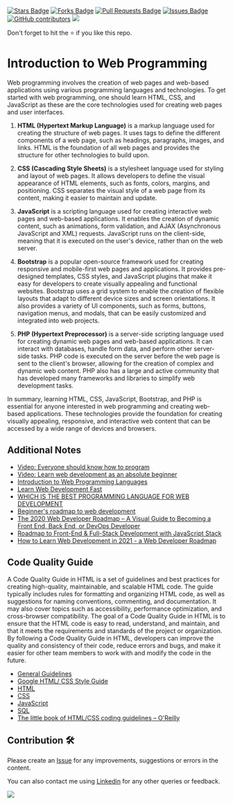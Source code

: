 <a href="https://github.com/drshahizan/learn-php/stargazers"><img src="https://img.shields.io/github/stars/drshahizan/learn-php" alt="Stars Badge"/></a>
<a href="https://github.com/drshahizan/learn-php/network/members"><img src="https://img.shields.io/github/forks/drshahizan/learn-php" alt="Forks Badge"/></a>
<a href="https://github.com/drshahizan/learn-php/pulls"><img src="https://img.shields.io/github/issues-pr/drshahizan/learn-php" alt="Pull Requests Badge"/></a>
<a href="https://github.com/drshahizan/learn-php/issues"><img src="https://img.shields.io/github/issues/drshahizan/learn-php" alt="Issues Badge"/></a>
<a href="https://github.com/drshahizan/learn-php/graphs/contributors"><img alt="GitHub contributors" src="https://img.shields.io/github/contributors/drshahizan/learn-php?color=2b9348"></a>
![](https://visitor-badge.glitch.me/badge?page_id=drshahizan/learn-php)

Don't forget to hit the :star: if you like this repo.
# Introduction to Web Programming
Web programming involves the creation of web pages and web-based applications using various programming languages and technologies. To get started with web programming, one should learn HTML, CSS, and JavaScript as these are the core technologies used for creating web pages and user interfaces.

1. **HTML (Hypertext Markup Language)** is a markup language used for creating the structure of web pages. It uses tags to define the different components of a web page, such as headings, paragraphs, images, and links. HTML is the foundation of all web pages and provides the structure for other technologies to build upon.

2. **CSS (Cascading Style Sheets)** is a stylesheet language used for styling and layout of web pages. It allows developers to define the visual appearance of HTML elements, such as fonts, colors, margins, and positioning. CSS separates the visual style of a web page from its content, making it easier to maintain and update.

3. **JavaScript** is a scripting language used for creating interactive web pages and web-based applications. It enables the creation of dynamic content, such as animations, form validation, and AJAX (Asynchronous JavaScript and XML) requests. JavaScript runs on the client-side, meaning that it is executed on the user's device, rather than on the web server.

4. **Bootstrap** is a popular open-source framework used for creating responsive and mobile-first web pages and applications. It provides pre-designed templates, CSS styles, and JavaScript plugins that make it easy for developers to create visually appealing and functional websites. Bootstrap uses a grid system to enable the creation of flexible layouts that adapt to different device sizes and screen orientations. It also provides a variety of UI components, such as forms, buttons, navigation menus, and modals, that can be easily customized and integrated into web projects.

5. **PHP (Hypertext Preprocessor)** is a server-side scripting language used for creating dynamic web pages and web-based applications. It can interact with databases, handle form data, and perform other server-side tasks. PHP code is executed on the server before the web page is sent to the client's browser, allowing for the creation of complex and dynamic web content. PHP also has a large and active community that has developed many frameworks and libraries to simplify web development tasks.

In summary, learning HTML, CSS, JavaScript, Bootstrap, and PHP is essential for anyone interested in web programming and creating web-based applications. These technologies provide the foundation for creating visually appealing, responsive, and interactive web content that can be accessed by a wide range of devices and browsers.

## Additional Notes

- [Video: Everyone should know how to program](https://youtu.be/sDk1pTDPROIhttps://youtu.be/ysEN5RaKOlA)
- [Video: Learn web development as an absolute beginner](https://youtu.be/ysEN5RaKOlA)
- [Introduction to Web Programming Languages](https://www.educba.com/web-programming-languages/)
- [Learn Web Development Fast](https://seo-trench.com/learn-web-development)
- [WHICH IS THE BEST PROGRAMMING LANGUAGE FOR WEB DEVELOPMENT](https://www.tekshapers.com/blog/Which-is-the-Best-Programming-Language-for-Web-Development)
- [Beginner's roadmap to web development](https://www.freecodecamp.org/news/beginners-roadmap-web-development/)
- [The 2020 Web Developer Roadmap – A Visual Guide to Becoming a Front End, Back End, or DevOps Developer](https://www.freecodecamp.org/news/2019-web-developer-roadmap/)
- [Roadmap to Front-End & Full-Stack Development with JavaScript Stack](https://ilovecoding.org/blog/roadmap)
- [How to Learn Web Development in 2021 - a Web Developer Roadmap](https://www.freecodecamp.org/news/how-to-learn-web-dev-in-2021-roadmap/)

## Code Quality Guide
A Code Quality Guide in HTML is a set of guidelines and best practices for creating high-quality, maintainable, and scalable HTML code. The guide typically includes rules for formatting and organizing HTML code, as well as suggestions for naming conventions, commenting, and documentation. It may also cover topics such as accessibility, performance optimization, and cross-browser compatibility. The goal of a Code Quality Guide in HTML is to ensure that the HTML code is easy to read, understand, and maintain, and that it meets the requirements and standards of the project or organization. By following a Code Quality Guide in HTML, developers can improve the quality and consistency of their code, reduce errors and bugs, and make it easier for other team members to work with and modify the code in the future.

- [General Guidelines](https://courses.cs.washington.edu/courses/cse154/codequalityguide/)
- [Google HTML/ CSS Style Guide](https://google.github.io/styleguide/htmlcssguide.html)
- [HTML](https://courses.cs.washington.edu/courses/cse154/codequalityguide/html/)
- [CSS](https://courses.cs.washington.edu/courses/cse154/codequalityguide/css/)
- [JavaScript](https://courses.cs.washington.edu/courses/cse154/codequalityguide/javascript/)
- [SQL](https://courses.cs.washington.edu/courses/cse154/codequalityguide/sql/)
- [The little book of HTML/CSS coding guidelines – O'Reilly](https://www.oreilly.com/content/little-book-html-css-coding-guidelines/)


## Contribution 🛠️
Please create an [Issue](https://github.com/drshahizan/learn-php/issues) for any improvements, suggestions or errors in the content.

You can also contact me using [Linkedin](https://www.linkedin.com/in/drshahizan/) for any other queries or feedback.

![](https://visitor-badge.glitch.me/badge?page_id=drshahizan)


